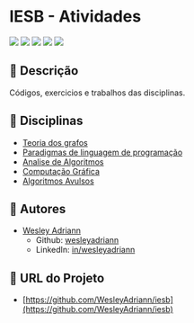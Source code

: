 
IESB - Atividades
============
![](https://img.shields.io/github/languages/count/wesleyadriann/iesb?style=flat-square)
![](https://img.shields.io/github/languages/top/wesleyadriann/iesb?style=flat-square)
![](https://img.shields.io/github/last-commit/wesleyadriann/iesb?style=flat-square)
![](https://img.shields.io/github/license/wesleyadriann/iesb?style=flat-square)
![](https://img.shields.io/github/repo-size/wesleyadriann/iesb?style=flat-square)

## 📝 Descrição
Códigos, exercicios e trabalhos das disciplinas.

## 📄 Disciplinas

- [Teoria dos grafos](./teoria_dos_grafos)
- [Paradigmas de linguagem de programação](./plp)
- [Analise de Algoritmos](./analise_de_algoritmos)
- [Computação Gráfica](./computacao_grafica)
- [Algoritmos Avulsos](./algoritmos_avulsos)

## 👥 Autores
- [Wesley Adriann](https://github.com/WesleyAdriann/iesb/commits?author=WesleyAdriann)
  - Github: [wesleyadriann](https://github.com/WesleyAdriann)
  - LinkedIn: [in/wesleyadriann](https://www.linkedin.com/in/wesleyadriann/)


## 📍 URL do Projeto

- [https://github.com/WesleyAdriann/iesb](https://github.com/WesleyAdriann/iesb)
